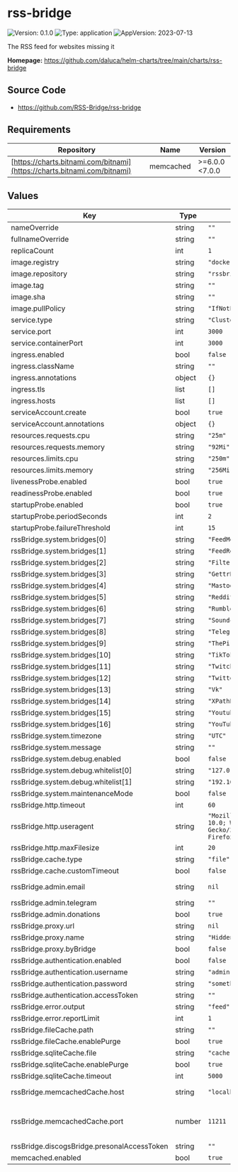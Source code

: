 # rss-bridge

![Version: 0.1.0](https://img.shields.io/badge/Version-0.1.0-informational?style=flat-square) ![Type: application](https://img.shields.io/badge/Type-application-informational?style=flat-square) ![AppVersion: 2023-07-13](https://img.shields.io/badge/AppVersion-2023--07--13-informational?style=flat-square)

The RSS feed for websites missing it

**Homepage:** <https://github.com/daluca/helm-charts/tree/main/charts/rss-bridge>

## Source Code

* <https://github.com/RSS-Bridge/rss-bridge>

## Requirements

| Repository | Name | Version |
|------------|------|---------|
| [https://charts.bitnami.com/bitnami](https://charts.bitnami.com/bitnami) | memcached | >=6.0.0 <7.0.0 |

## Values

| Key | Type | Default | Description |
|-----|------|---------|-------------|
| nameOverride | string | `""` |  |
| fullnameOverride | string | `""` |  |
| replicaCount | int | `1` |  |
| image.registry | string | `"docker.io"` |  |
| image.repository | string | `"rssbridge/rss-bridge"` |  |
| image.tag | string | `""` |  |
| image.sha | string | `""` |  |
| image.pullPolicy | string | `"IfNotPresent"` |  |
| service.type | string | `"ClusterIP"` |  |
| service.port | int | `3000` |  |
| service.containerPort | int | `3000` |  |
| ingress.enabled | bool | `false` |  |
| ingress.className | string | `""` |  |
| ingress.annotations | object | `{}` |  |
| ingress.tls | list | `[]` |  |
| ingress.hosts | list | `[]` |  |
| serviceAccount.create | bool | `true` |  |
| serviceAccount.annotations | object | `{}` |  |
| resources.requests.cpu | string | `"25m"` |  |
| resources.requests.memory | string | `"92Mi"` |  |
| resources.limits.cpu | string | `"250m"` |  |
| resources.limits.memory | string | `"256Mi"` |  |
| livenessProbe.enabled | bool | `true` |  |
| readinessProbe.enabled | bool | `true` |  |
| startupProbe.enabled | bool | `true` |  |
| startupProbe.periodSeconds | int | `2` |  |
| startupProbe.failureThreshold | int | `15` |  |
| rssBridge.system.bridges[0] | string | `"FeedMerge"` |  |
| rssBridge.system.bridges[1] | string | `"FeedReducerBridge"` |  |
| rssBridge.system.bridges[2] | string | `"Filter"` |  |
| rssBridge.system.bridges[3] | string | `"GettrBridge"` |  |
| rssBridge.system.bridges[4] | string | `"MastodonBridge"` |  |
| rssBridge.system.bridges[5] | string | `"Reddit"` |  |
| rssBridge.system.bridges[6] | string | `"RumbleBridge"` |  |
| rssBridge.system.bridges[7] | string | `"SoundcloudBridge"` |  |
| rssBridge.system.bridges[8] | string | `"Telegram"` |  |
| rssBridge.system.bridges[9] | string | `"ThePirateBay"` |  |
| rssBridge.system.bridges[10] | string | `"TikTokBridge"` |  |
| rssBridge.system.bridges[11] | string | `"Twitch"` |  |
| rssBridge.system.bridges[12] | string | `"Twitter"` |  |
| rssBridge.system.bridges[13] | string | `"Vk"` |  |
| rssBridge.system.bridges[14] | string | `"XPathBridge"` |  |
| rssBridge.system.bridges[15] | string | `"Youtube"` |  |
| rssBridge.system.bridges[16] | string | `"YouTubeCommunityTabBridge"` |  |
| rssBridge.system.timezone | string | `"UTC"` |  |
| rssBridge.system.message | string | `""` |  |
| rssBridge.system.debug.enabled | bool | `false` |  |
| rssBridge.system.debug.whitelist[0] | string | `"127.0.0.1"` |  |
| rssBridge.system.debug.whitelist[1] | string | `"192.168.1.10"` |  |
| rssBridge.system.maintenanceMode | bool | `false` |  |
| rssBridge.http.timeout | int | `60` |  |
| rssBridge.http.useragent | string | `"Mozilla/5.0 (Windows NT 10.0; Win64; x64; rv:102.0) Gecko/20100101 Firefox/102.0"` |  |
| rssBridge.http.maxFilesize | int | `20` |  |
| rssBridge.cache.type | string | `"file"` |  |
| rssBridge.cache.customTimeout | bool | `false` |  |
| rssBridge.admin.email | string | `nil` | format: email |
| rssBridge.admin.telegram | string | `""` |  |
| rssBridge.admin.donations | bool | `true` |  |
| rssBridge.proxy.url | string | `nil` | format: uri |
| rssBridge.proxy.name | string | `"Hidden proxy name"` |  |
| rssBridge.proxy.byBridge | bool | `false` |  |
| rssBridge.authentication.enabled | bool | `false` |  |
| rssBridge.authentication.username | string | `"admin"` |  |
| rssBridge.authentication.password | string | `"somethingSecureIPromise"` |  |
| rssBridge.authentication.accessToken | string | `""` |  |
| rssBridge.error.output | string | `"feed"` |  |
| rssBridge.error.reportLimit | int | `1` |  |
| rssBridge.fileCache.path | string | `""` |  |
| rssBridge.fileCache.enablePurge | bool | `true` |  |
| rssBridge.sqliteCache.file | string | `"cache.sqlite"` |  |
| rssBridge.sqliteCache.enablePurge | bool | `true` |  |
| rssBridge.sqliteCache.timeout | int | `5000` |  |
| rssBridge.memcachedCache.host | string | `"localhost"` | format: hostname |
| rssBridge.memcachedCache.port | number | `11211` | minimum: 0, maximum: 65535 |
| rssBridge.discogsBridge.presonalAccessToken | string | `""` |  |
| memcached.enabled | bool | `true` |  |
